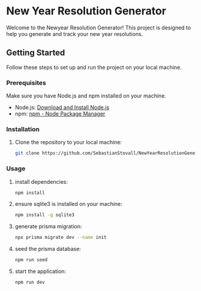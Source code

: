# New Year Resolution Generator

Welcome to the Newyear Resolution Generator! This project is designed to help you generate and track your new year resolutions.

## Getting Started

Follow these steps to set up and run the project on your local machine.

### Prerequisites

Make sure you have Node.js and npm installed on your machine.

- Node.js: [Download and Install Node.js](https://nodejs.org/)
- npm: [npm - Node Package Manager](https://www.npmjs.com/get-npm)

### Installation

1. Clone the repository to your local machine:

   ```bash
   git clone https://github.com/SebastianStovall/NewYearResolutionGenerator.git


### Usage

1. install dependencies:

   ```bash
   npm install

2. ensure sqlite3 is installed on your machine:

   ```bash
   npm install -g sqlite3

2. generate prisma migration:

   ```bash
   npx prisma migrate dev --name init


3. seed the prisma database:

   ```bash
   npm run seed

4. start the application:

   ```bash
   npm run dev
